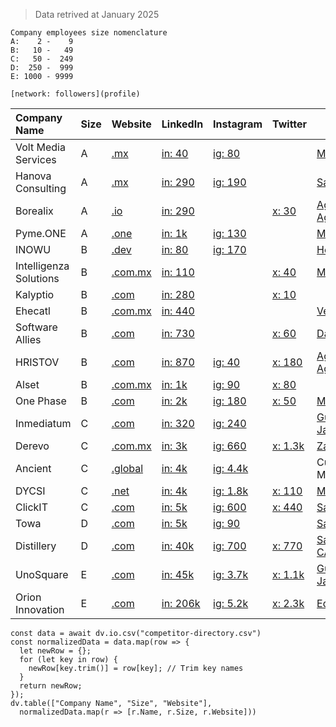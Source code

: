 > Data retrived at January 2025

```plaintext
Company employees size nomenclature
A:    2 -    9
B:   10 -   49
C:   50 -  249
D:  250 -  999
E: 1000 - 9999

[network: followers](profile)
```

| Company Name           | Size | Website                                            | LinkedIn                                                                            | Instagram                                               | Twitter                                 | Location                                                         |
| :--------------------- | ---- | -------------------------------------------------- | ----------------------------------------------------------------------------------- | ------------------------------------------------------- | --------------------------------------- | ---------------------------------------------------------------- |
| Volt Media Services    | A    | [.mx](https://voltmedia.mx/)                       | [in: 40](https://www.linkedin.com/company/voltmediamx/)                             | [ig: 80](https://www.instagram.com/voltmediamx/)        |                                         | [Mexico City](https://maps.app.goo.gl/5vwnMFGeZsN8JEfQ7)         |
| Hanova Consulting      | A    | [.mx](https://hanova.mx/)                          | [in: 290](https://www.linkedin.com/company/hanova-consulting/)                      | [ig: 190](https://www.instagram.com/hanova.mx/)         |                                         | [San Pedro, NL](https://maps.app.goo.gl/12qbAPeYVdte35UaA)       |
| Borealix               | A    | [.io](https://borealix.io/)                        | [in: 290](https://www.linkedin.com/company/borealixsec/)                            |                                                         | [x: 30](https://x.com/BorealixSec)      | [Aguascalientes, Ags](https://maps.app.goo.gl/nYkHhrxKhQKPmApz6) |
| Pyme.ONE               | A    | [.one](https://pyme.one/)                          | [in: 1k](https://www.linkedin.com/company/pymeone/)                                 | [ig: 130](https://www.instagram.com/pyme.one/)          |                                         | [Mexico City](https://maps.app.goo.gl/fZyHyqaLyWhCst5R6)         |
| INOWU                  | B    | [.dev](https://www.inowu.dev/)                     | [in: 80](https://www.linkedin.com/company/inowu-development/)                       | [ig: 170](https://www.instagram.com/inowu_development/) |                                         | [Hermosillo, Son](https://maps.app.goo.gl/2ouhJJu36RCbXFKL8)     |
| Intelligenza Solutions | B    | [.com.mx](https://www.intelligenza.com.mx/cms/en/) | [in: 110](https://www.linkedin.com/company/intelligenza-solutions)                  |                                                         | [x: 40](https://x.com/intelligenza)     | [Mexico City](https://maps.app.goo.gl/wbcRaHLnrjY3sTc4A)         |
| Kalyptio               | B    | [.com](https://www.kalyptio.com)                   | [in: 280](https://www.linkedin.com/company/kalyptio/)                               |                                                         | [x: 10](https://x.com/Kalyptio)         |                                                                  |
| Ehecatl                | B    | [.com.mx](https://www.ehecatl.com.mx/)             | [in: 440](https://www.linkedin.com/company/servicios-de-software-ehecatl-sa-de-cv/) |                                                         |                                         | [Veracruz, Ver](https://maps.app.goo.gl/v3N2RKj8ygRFM3kH6)       |
| Software Allies        | B    | [.com](https://www.softwareallies.com/)            | [in: 730](https://www.linkedin.com/company/software-allies/)                        |                                                         | [x: 60](https://x.com/softwareallies)   | [Dallas, TX](https://maps.app.goo.gl/kJLCsepxt53iTDxG7)          |
| HRISTOV                | B    | [.com](https://www.hristovdevelopment.com/)        | [in: 870](https://www.hristovdevelopment.com/)                                      | [ig: 40](https://www.instagram.com/hristovdevelopment/) | [x: 180](https://x.com/HristovDevelop)  | [Aguascalientes, Ags](https://maps.app.goo.gl/DpCgMoNfUNGCh4fH9) |
| Alset                  | B    | [.com.mx](https://alset.com.mx)                    | [in: 1k](https://www.linkedin.com/company/alsetmx/)                                 | [ig: 90](https://www.instagram.com/alsetmx/)            | [x: 80](https://x.com/alsetmx)          |                                                                  |
| One Phase              | B    | [.com](https://onephase.com/en/)                   | [in: 2k](https://www.linkedin.com/company/onephase/)                                | [ig: 180](https://www.instagram.com/onephasellc/)       | [x: 50](https://x.com/OnephaseLLC)      | [Monterrey, NL](https://maps.app.goo.gl/v8Zq8PTSX8ffqeMeA)       |
| Inmediatum             | C    | [.com](https://inmediatum.com)                     | [in: 320](https://www.linkedin.com/company/inmediatum-technology-services)          | [ig: 240](https://www.instagram.com/inmediatum)         |                                         | [Guadalajara, Jal](https://maps.app.goo.gl/MEWkokM4YVANki5GA)    |
| Derevo                 | C    | [.com.mx](https://derevo.com.mx/)                  | [in: 3k ](https://www.linkedin.com/company/derevo/)                                 | [ig: 660](https://www.instagram.com/derevoanalytics/)   | [x: 1.3k](https://x.com/Derevo_QV)      | [Zapopan, Jal](https://maps.app.goo.gl/yrQSWmaJFHF7t68z9)        |
| Ancient                | C    | [.global](https://www.ancient.global/en)           | [in: 4k](https://www.linkedin.com/company/ancient-tech/)                            | [ig: 4.4k](https://www.instagram.com/ancient_mx/)       |                                         | Cuernavaca, Morelos                                              |
| DYCSI                  | C    | [.net](https://dycsi.net/)                         | [in: 4k](https://www.linkedin.com/company/dycsi/)                                   | [ig: 1.8k](https://www.instagram.com/dycsi.inc/)        | [x: 110](https://x.com/DYCSI_Inc)       | [Monterrey, NL](https://maps.app.goo.gl/oGUzo8sjZupVpEhF6)       |
| ClickIT                | C    | [.com](https://www.clickittech.com/)               | [in: 5k](https://www.linkedin.com/company/clickittech/)                             | [ig: 600](https://www.instagram.com/clickittech/)       | [x: 440](https://x.com/ClickIT_Tech)    | [Saltillo, Coah](https://maps.app.goo.gl/RHVUiwDVEkxZkm6SA)      |
| Towa                   | D    | [.com](https://towasoftware.com/)                  | [in: 5k](https://www.linkedin.com/company/towasoftware/)                            | [ig: 90](https://www.instagram.com/towasoftware/)       |                                         | [San Pedro, NL](https://maps.app.goo.gl/f8hPTGpdHo5oJS8X6)       |
| Distillery             | D    | [.com](https://distillery.com)                     | [in: 40k](https://www.linkedin.com/company/distillery-tech/)                        | [ig: 700](https://www.instagram.com/Distillery_Tech/)   | [x: 770](https://x.com/DistilleryTech)  | [Santa Monica, CA](https://maps.app.goo.gl/edhSqcid7PGdxJkJ8)    |
| UnoSquare              | E    | [.com](https://www.unosquare.com)                  | [in: 45k](https://www.linkedin.com/company/unosquare/)                              | [ig: 3.7k](https://www.instagram.com/unosquare/)        | [x: 1.1k](https://x.com/unosquare)      | [Guadalajara, Jal](https://maps.app.goo.gl/4ii9e7TKampyZa6r6)    |
| Orion Innovation       | E    | [.com](https://www.orioninc.com/es/)               | [in: 206k](https://www.linkedin.com/company/orioninnovation/)                       | [ig: 5.2k](https://www.instagram.com/orion.innovation/) | [x: 2.3k](https://x.com/CurrentlyOrion) | [Edison, NJ](https://maps.app.goo.gl/y5pH8fs2q3YQK9ud9)          |
```dataviewjs
const data = await dv.io.csv("competitor-directory.csv")
const normalizedData = data.map(row => {
  let newRow = {};
  for (let key in row) {
    newRow[key.trim()] = row[key]; // Trim key names
  }
  return newRow;
});
dv.table(["Company Name", "Size", "Website"],
  normalizedData.map(r => [r.Name, r.Size, r.Website]))
```